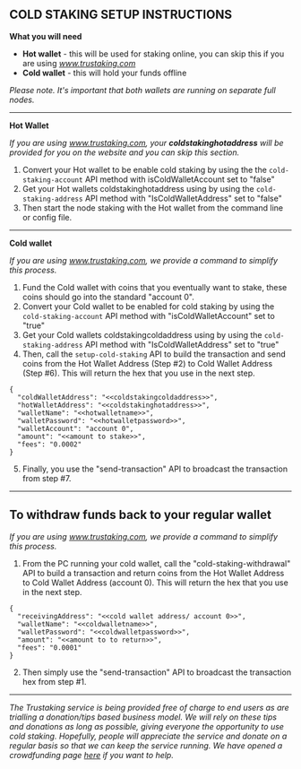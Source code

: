 ## COLD STAKING SETUP INSTRUCTIONS

**What you will need** 

 - **Hot wallet** - this will be used for staking online, you can skip this if you are using _www.trustaking.com_
 - **Cold wallet** - this will hold your funds offline
   
_Please note. It's important that both wallets are running on separate full nodes._

---
****Hot Wallet****

_If you are using www.trustaking.com, your **coldstakinghotaddress** will be provided for you on the website and you can skip this section._

1. Convert your Hot wallet to be enable cold staking by using the the `cold-staking-account` API method with isColdWalletAccount set to "false"
2. Get your Hot wallets coldstakinghotaddress using by using the `cold-staking-address` API method with "IsColdWalletAddress" set to "false"
3. Then start the node staking with the Hot wallet from the command line or config file.
 
 ---
****Cold wallet****

_If you are using www.trustaking.com, we provide a command to simplify this process._

1. Fund the Cold wallet with coins that you eventually want to stake, these coins should go into the standard "account 0".
2. Convert your Cold wallet to be enabled for cold staking by using the `cold-staking-account` API method with "isColdWalletAccount" set to "true"
3. Get your Cold wallets coldstakingcoldaddress using by using the `cold-staking-address` API method with "IsColdWalletAddress" set to "true"
4. Then, call the `setup-cold-staking` API to build the transaction and send coins from the Hot Wallet Address (Step #2) to Cold Wallet Address (Step #6). This will return the hex that you use in the next step.

```
{
  "coldWalletAddress": "<<coldstakingcoldaddress>>",
  "hotWalletAddress": "<<coldstakinghotaddress>>",
  "walletName": "<<hotwalletname>>",
  "walletPassword": "<<hotwalletpassword>>",
  "walletAccount": "account 0",
  "amount": "<<amount to stake>>",
  "fees": "0.0002"
}
```

5. Finally, you use the "send-transaction" API to broadcast the transaction from step #7.

---

## To withdraw funds back to your regular wallet

_If you are using www.trustaking.com, we provide a command to simplify this process._

1. From the PC running your cold wallet, call the "cold-staking-withdrawal" API to build a transaction and return coins from the Hot Wallet Address to Cold Wallet Address (account 0). This will return the hex that you use in the next step.

```
{
  "receivingAddress": "<<cold wallet address/ account 0>>",
  "walletName": "<<coldwalletname>>",
  "walletPassword": "<<coldwalletpassword>>",
  "amount": "<<amount to to return>>",
  "fees": "0.0001"
}
```

2. Then simply use the "send-transaction" API to broadcast the transaction hex from step #1.

---

_The Trustaking service is being provided free of charge to end users as are trialling a donation/tips based business model. We will rely on these tips and donations as long as possible, giving everyone the opportunity to use cold staking. Hopefully, people will appreciate the service and donate on a regular basis so that we can keep the service running. We have opened a crowdfunding page [here](https://btcpay.trustaking.com/apps/3ZLoV6ywKzV1JTBdx6DXEBWHXSxe/crowdfund) if you want to help._
